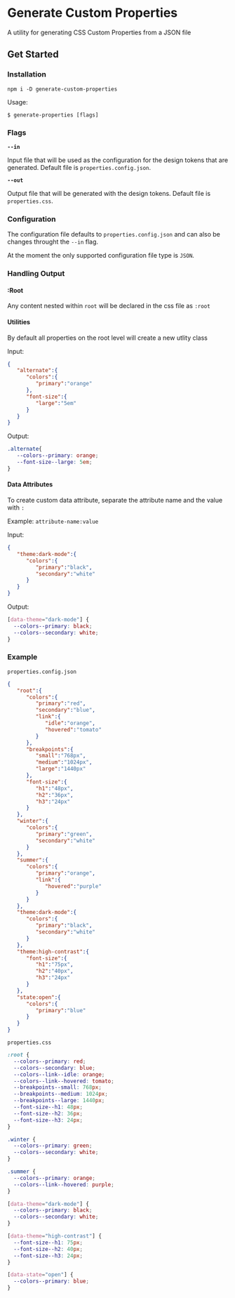 # Generate Custom Properties

A utility for generating CSS Custom Properties from a JSON file

## Get Started

### Installation

`npm i -D generate-custom-properties`

Usage:

`$ generate-properties [flags]`

### Flags

**`--in`**

Input file that will be used as the configuration for the design tokens that are generated. Default file is `properties.config.json`.

**`--out`**

Output file that will be generated with the design tokens. Default file is `properties.css`.

### Configuration

The configuration file defaults to `properties.config.json` and can also be changes throught the `--in` flag.

At the moment the only supported configuration file type is `JSON`.

### Handling Output

#### :Root

Any content nested within `root` will be declared in the css file as `:root`

#### Utilities

By default all properties on the root level will create a new utlity class

Input:

```json
{
   "alternate":{
      "colors":{
         "primary":"orange"
      },
      "font-size":{
         "large":"5em"
      }
   }
}
```

Output:

```css
.alternate{
   --colors--primary: orange;
   --font-size--large: 5em;
}
```

#### Data Attributes

To create custom data attribute, separate the attribute name and the value with `:`

Example:
`attribute-name:value`

Input:

```json
{
   "theme:dark-mode":{
      "colors":{
         "primary":"black",
         "secondary":"white"
      }
   }
}
```

Output:

```css
[data-theme="dark-mode"] {
  --colors--primary: black;
  --colors--secondary: white;
}
```

### Example

`properties.config.json`

```json
{
   "root":{
      "colors":{
         "primary":"red",
         "secondary":"blue",
         "link":{
            "idle":"orange",
            "hovered":"tomato"
         }
      },
      "breakpoints":{
         "small":"768px",
         "medium":"1024px",
         "large":"1440px"
      },
      "font-size":{
         "h1":"48px",
         "h2":"36px",
         "h3":"24px"
      }
   },
   "winter":{
      "colors":{
         "primary":"green",
         "secondary":"white"
      }
   },
   "summer":{
      "colors":{
         "primary":"orange",
         "link":{
            "hovered":"purple"
         }
      }
   },
   "theme:dark-mode":{
      "colors":{
         "primary":"black",
         "secondary":"white"
      }
   },
   "theme:high-contrast":{
      "font-size":{
         "h1":"75px",
         "h2":"40px",
         "h3":"24px"
      }
   },
   "state:open":{
      "colors":{
         "primary":"blue"
      }
   }
}
```

`properties.css`

```css
:root {
  --colors--primary: red;
  --colors--secondary: blue;
  --colors--link--idle: orange;
  --colors--link--hovered: tomato;
  --breakpoints--small: 768px;
  --breakpoints--medium: 1024px;
  --breakpoints--large: 1440px;
  --font-size--h1: 48px;
  --font-size--h2: 36px;
  --font-size--h3: 24px;
}

.winter {
  --colors--primary: green;
  --colors--secondary: white;
}

.summer {
  --colors--primary: orange;
  --colors--link--hovered: purple;
}

[data-theme="dark-mode"] {
  --colors--primary: black;
  --colors--secondary: white;
}

[data-theme="high-contrast"] {
  --font-size--h1: 75px;
  --font-size--h2: 40px;
  --font-size--h3: 24px;
}

[data-state="open"] {
  --colors--primary: blue;
}
```
